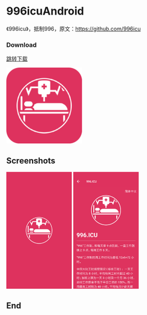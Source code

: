 # 996icuAndroid

《996icu》，抵制996，原文：https://github.com/996icu

### Download

[跳转下载](https://fir.im/996icu)

<a href="https://fir.im/996icu">
    <img width="200" height=“200” src="https://github.com/zhao-mingjian/996icuAndroid/blob/master/app/src/main/res/mipmap-xxxhdpi/ic_launcher.png"></img>
</a>

## Screenshots

<img width="173" height=“274” src="https://github.com/zhao-mingjian/996icuAndroid/blob/master/app/Screenshot_2019-04-09-01.icu.png"></img>
<img width="173" height=“274” src="https://github.com/zhao-mingjian/996icuAndroid/blob/master/app/Screenshot_2019-04-09-02.icu.png"></img>

## End
